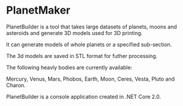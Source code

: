 # PlanetMaker

PlanetBuilder is a tool that takes large datasets of planets, moons and asteroids and generate 3D models used for 3D printing.

It can generate models of whole planets or a specified sub-section.

The 3d models are saved in STL format for futher processing.

The following heavly bodies are currently available:

Mercury, Venus, Mars, Phobos, Earth, Moon, Ceres, Vesta, Pluto and Charon.

PlanetBuilder is a console application created in .NET Core 2.0.
